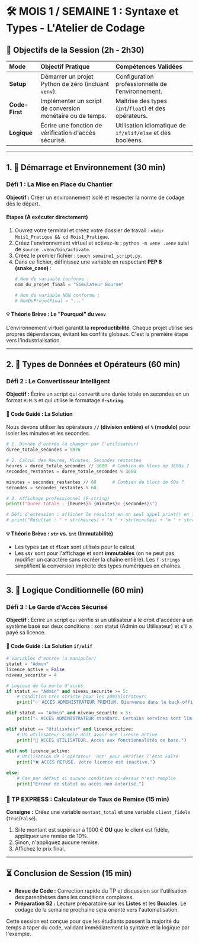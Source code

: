 # 🛠️ MOIS 1 / SEMAINE 1 : Syntaxe et Types - L'Atelier de Codage

## 🎯 Objectifs de la Session (2h - 2h30)

| Mode | Objectif Pratique | Compétences Validées |
| :--- | :--- | :--- |
| **Setup** | Démarrer un projet Python de zéro (incluant `venv`). | Configuration professionnelle de l'environnement. |
| **Code-First** | Implémenter un script de conversion monétaire ou de temps. | Maîtrise des types (`int`/`float`) et des opérateurs. |
| **Logique** | Écrire une fonction de vérification d'accès sécurisé. | Utilisation idiomatique de `if/elif/else` et des booléens. |

-----

## 1\. 🚀 Démarrage et Environnement (30 min)

### Défi 1 : La Mise en Place du Chantier

**Objectif :** Créer un environnement isolé et respecter la norme de codage dès le départ.

#### Étapes (À exécuter directement)

1.  Ouvrez votre terminal et créez votre dossier de travail : `mkdir Mois1_Pratique && cd Mois1_Pratique`.
2.  Créez l'environnement virtuel et activez-le : `python -m venv .venv` suivi de `source .venv/bin/activate`.
3.  Créez le premier fichier : `touch semaine1_script.py`.
4.  Dans ce fichier, définissez une variable en respectant **PEP 8 (snake\_case)** :
    ```python
    # Nom de variable conforme : 
    nom_du_projet_final = "Simulateur Bourse"

    # Nom de variable NON conforme :
    # NomDuProjetFinal = "..." 
    ```

#### 💡 Théorie Brève : Le "Pourquoi" du `venv`

L'environnement virtuel garantit la **reproductibilité**. Chaque projet utilise ses propres dépendances, évitant les conflits globaux. C'est la première étape vers l'industrialisation.

-----

## 2\. 🧮 Types de Données et Opérateurs (60 min)

### Défi 2 : Le Convertisseur Intelligent

**Objectif :** Écrire un script qui convertit une durée totale en secondes en un format `H:M:S` et qui utilise le formatage **`f-string`**.

#### 📝 Code Guidé : La Solution

Nous devons utiliser les opérateurs **`//` (division entière)** et **`%` (modulo)** pour isoler les minutes et les secondes.

```python
# 1. Donnée d'entrée (à changer par l'utilisateur)
duree_totale_secondes = 9876 

# 2. Calcul des Heures, Minutes, Secondes restantes
heures = duree_totale_secondes // 3600  # Combien de blocs de 3600s ?
secondes_restantes = duree_totale_secondes % 3600

minutes = secondes_restantes // 60      # Combien de blocs de 60s ?
secondes = secondes_restantes % 60

# 3. Affichage professionnel (F-string)
print(f"Durée totale : {heures}h {minutes}m {secondes}s")

# Défi d'extension : afficher le résultat en un seul appel print() en ligne
# print("Résultat : " + str(heures) + "h " + str(minutes) + "m " + str(secondes) + "s") # À éviter !
```

#### 💡 Théorie Brève : `str` vs. `int` (Immutabilité)

  * Les types **`int`** et **`float`** sont utilisés pour le calcul.
  * Les **`str`** sont pour l'affichage et sont **immutables** (on ne peut pas modifier un caractère sans recréer la chaîne entière). Les `f-strings` simplifient la conversion implicite des types numériques en chaînes.

-----

## 3\. 🚦 Logique Conditionnelle (60 min)

### Défi 3 : Le Garde d'Accès Sécurisé

**Objectif :** Écrire un script qui vérifie si un utilisateur a le droit d'accéder à un système basé sur deux conditions : son statut (Admin ou Utilisateur) et s'il a payé sa licence.

#### 📝 Code Guidé : La Solution `if/elif`

```python
# Variables d'entrée (à manipuler)
statut = "Admin"
licence_active = False
niveau_securite = 4 

# Logique de la porte d'accès
if statut == "Admin" and niveau_securite >= 5:
    # Condition très stricte pour les administrateurs
    print("✅ ACCÈS ADMINISTRATEUR PREMIUM. Bienvenue dans le back-office.")

elif statut == "Admin" and niveau_securite < 5:
    print("⚠️ ACCÈS ADMINISTRATEUR standard. Certains services sont limités.")

elif statut == "Utilisateur" and licence_active:
    # Un utilisateur simple doit avoir une licence active
    print("🔑 ACCÈS UTILISATEUR. Accès aux fonctionnalités de base.")
    
elif not licence_active: 
    # Utilisation de l'opérateur 'not' pour vérifier l'état False
    print("❌ ACCÈS REFUSÉ. Votre licence est inactive.")

else:
    # Cas par défaut si aucune condition ci-dessus n'est remplie
    print("Erreur de statut ou accès non autorisé.")
```

### 🧪 TP EXPRESS : Calculateur de Taux de Remise (15 min)

**Consigne :** Créez une variable `montant_total` et une variable `client_fidele` (`True`/`False`).

1.  Si le montant est supérieur à 1000 € **OU** que le client est fidèle, appliquez une remise de 10%.
2.  Sinon, n'appliquez aucune remise.
3.  Affichez le prix final.

-----

## ⏳ Conclusion de Session (15 min)

  * **Revue de Code :** Correction rapide du TP et discussion sur l'utilisation des parenthèses dans les conditions complexes.
  * **Préparation S2 :** Lecture préparatoire sur les **Listes** et les **Boucles**. Le codage de la semaine prochaine sera orienté vers l'automatisation.

Cette session est conçue pour que les étudiants passent la majorité du temps à taper du code, validant immédiatement la syntaxe et la logique par l'exemple.
